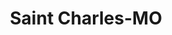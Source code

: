 ---
title: Saint Charles-MO
slug: saint-charles-mo
f_state:
- cms/state/missouri.md
f_locations:
- cms/payday-loan/a-aa-check-advance-inc-272.md
- cms/payday-loan/aaa-check-advance-698.md
- cms/payday-loan/advance-america-2872.md
- cms/payday-loan/associated-check-protection-4853.md
- cms/payday-loan/checks-cashed-14576.md
- cms/payday-loan/fast-cash-17658.md
- cms/payday-loan/fast-cash-17659.md
- cms/payday-loan/gateway-one-processing-18905.md
- cms/payday-loan/gilbert-hunter-shuman-associates-inc-18942.md
- cms/payday-loan/hassle-free-loans-19351.md
- cms/payday-loan/national-cash-advance-22714.md
- cms/payday-loan/saint-charles-check-cashing-26178.md
- cms/payday-loan/same-day-loan-co-26190.md
- cms/payday-loan/same-day-loan-co-26192.md
- cms/payday-loan/same-day-loan-co-26193.md
- cms/payday-loan/scotts-liquors-26240.md
- cms/payday-loan/sunshine-drapery-intr-fashions-27011.md
updated-on: '2024-05-30T13:41:28.615Z'
created-on: '2024-05-30T13:41:28.615Z'
published-on: '2024-05-30T13:54:32.469Z'
f_city: Saint Charles
layout: '[city].html'
tags: city
---